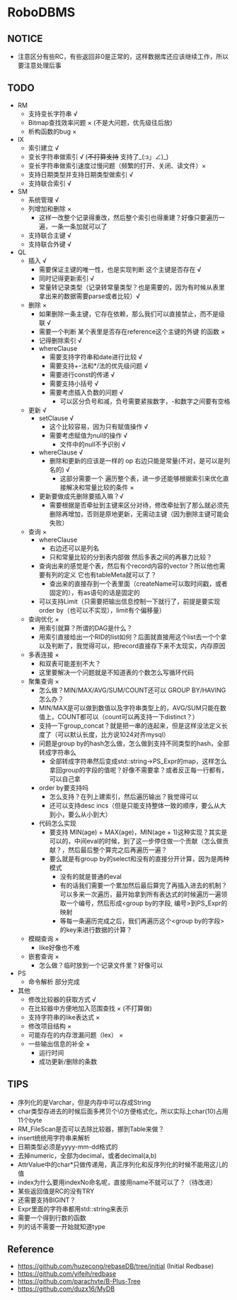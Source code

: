 # RoboDBMS
## NOTICE
 - 注意区分有些RC，有些返回非0是正常的，这样数据库还应该继续工作，所以要注意处理后事
## TODO
 - RM
    - 支持变长字符串 √
    - Bitmap查找效率问题 × (不是大问题，优先级往后放)
    - 析构函数的bug ×
 - IX
    - 索引建立 √
    - 变长字符串做索引 √ (~~不打算支持~~ 支持了_(:з」∠)_)
    - 变长字符串做索引速度过慢问题（频繁的打开、关闭、读文件）×
    - 支持日期类型并支持日期类型做索引 √
    - 支持联合索引 √
 - SM
    - 系统管理 √
    - 列增加和删除 ×
        - 这样一改整个记录得重改，然后整个索引也得重建？好像只要遍历一遍，一条一条加就可以了
    - 支持联合主键 √
    - 支持联合外键 √
 - QL
    - 插入 √
        - 需要保证主键的唯一性，也是实现判断 这个主键是否存在 √
        - 同时记得更新索引 √
        - 常量转记录类型（记录转常量类型？也是需要的，因为有时候从表里拿出来的数据需要parse或者比较）√
    - 删除 ×
        - 如果删除一条主键，它存在依赖，那么我们可以直接禁止，而不是级联 √
        - 需要一个判断 某个表里是否存在reference这个主键的外键 的函数 ×
        - 记得删除索引 √
        - whereClause 
            - 需要支持字符串和date进行比较 √
            - 需要支持+-法和*/法的优先级问题 √
            - 需要进行const的传递 √
            - 需要支持小括号 √
            - 需要考虑插入负数的问题 √
                -  可以区分负号和减，负号需要紧挨数字，-和数字之间要有空格
    - 更新 √
        - setClause √
            - 这个比较容易，因为只有赋值操作 √
            - 需要考虑赋值为null的操作 √
                - 文件中的null不予识别 √
        - whereClause √
            - 删除和更新的应该是一样的 op 右边只能是常量(不对，是可以是列名的) √
                - 这部分需要一个  遍历整个表，进一步还能够根据索引来优化直接解决和常量比较的条件 ×
        - 更新要做成先删除要插入嘛？√
            - 需要根据是否牵扯到主键来区分对待，修改牵扯到了那么就必须先删除再增加，否则是原地更新，无需动主键（因为删除主键可能会失败）
    - 查询 ×
        - whereClause
            - 右边还可以是列名
            - 只和常量比较的分到表内部做 然后多表之间的再暴力比较？
        - 查询出来的感觉是个表，然后有个record内容的vector？所以他也需要有列的定义 它也有tableMeta就可以了？
            - 查出来的直接存到一个表里面（createName可以取时间戳，或者固定的），有as语句的话是固定的
        - 可以支持Limit（只需要把输出信息控制一下就行了，前提是要实现order by（也可以不实现），limit有个偏移量）
    - 查询优化 ×
        - 用索引就算？所谓的DAG是什么？
        - 用索引直接给出一个RID的list如何？后面就直接用这个list去一个个拿以及判断了，我觉得可以，把record直接存下来不太现实，内存原因
    - 多表连接 ×
        - 和双表可能差别不大？
        - 这里要解决一个问题就是不知道表的个数怎么写循环代码
    - 聚集查询 ×
        - 怎么做？MIN/MAX/AVG/SUM/COUNT还可以  GROUP BY/HAVING 怎么办？
        - MIN/MAX是可以做到数值以及字符串类型上的，AVG/SUM只能在数值上，COUNT都可以（count可以再支持一下distinct？）
        - 支持一下group_concat？就是把一串的连起来，但是这样没法定义长度了（可以默认长度，比方说1024对齐mysql）
        - 问题是group by的hash怎么做，怎么做到支持不同类型的hash，全部转成字符串么
            - 全部转成字符串然后变成std::string->PS_Expr的map，这样怎么拿回group的字段的值呢？好像不需要拿？或者反正每一行都有，可以自己拿
        - order by要支持吗
            - 怎么支持？在列上建索引，然后遍历输出？我觉得可以
            - 还可以支持desc incs（但是只能支持整体一致的顺序，要么从大到小，要么从小到大）
        - 代码怎么实现
            - 要支持 MIN(age) + MAX(age)，MIN(age + 1)这种实现？其实是可以的，中间eval的时候，到了这一步停住做一个贡献（怎么做贡献？，然后最后整个算完之后再遍历一遍？   
            - 要么就是有group by的select和没有的直接分开计算，因为是两种模式
                - 没有的就是普通的eval
                - 有的话我们需要一个累加然后最后算完了再插入进去的机制？可以多来一次遍历，最开始拿到所有表达式的时候遍历一遍领取一个编号，然后形成<group by的字段, 编号>到PS_Expr的映射
                - 等每一条遍历完成之后，我们再遍历这个<group by的字段>的key来进行数据的计算？
    - 模糊查询 ×
        - like好像也不难
    - 嵌套查询 ×
        - 怎么做？临时放到一个记录文件里？好像可以
 - PS
    - 命令解析 部分完成
 - 其他
    - 修改比较器的获取方式 √
    - 在比较器中方便地加入范围查找 × (不打算做)
    - 支持字符串的like表达式 ×
    - 修改项目结构 ×
    - 可能存在的内存泄漏问题（lex） ×
    - 一些输出信息的补全 ×
        - 运行时间
        - 成功更新/删除的条数
## TIPS
 - 序列化的是Varchar，但是内存中可以存成String
 - char类型存进去的时候后面多拷贝个\0方便格式化，所以实际上char(10)占用11个byte
 - RM_FileScan是否可以去除比较器，挪到Table来做？
 - insert统统用字符串来解析
 - 日期类型必须是yyyy-mm-dd格式的
 - 去掉numeric，全部为decimal，或者decimal(a,b)
 - AttrValue中的char*只做传递用，真正序列化和反序列化的时候不能用这儿的值
 - index为什么要用indexNo命名呢，直接用name不就可以了？（待改进）
 - 某些返回值是RC的没有TRY
 - 还需要支持BIGINT？
 - Expr里面的字符串都用std::string来表示
 - 需要一个得到行数的函数
 - 列的话不需要一开始就知道type
## Reference
 - https://github.com/huzecong/rebaseDB/tree/initial (Initial Redbase)
 - https://github.com/yifeih/redbase
 - https://github.com/parachvte/B-Plus-Tree
 - https://github.com/duzx16/MyDB
 
